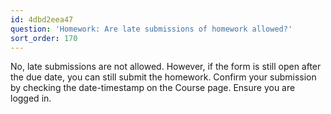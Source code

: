 ```yaml
---
id: 4dbd2eea47
question: 'Homework: Are late submissions of homework allowed?'
sort_order: 170
---
```


No, late submissions are not allowed. However, if the form is still open after the due date, you can still submit the homework. Confirm your submission by checking the date-timestamp on the Course page. Ensure you are logged in.